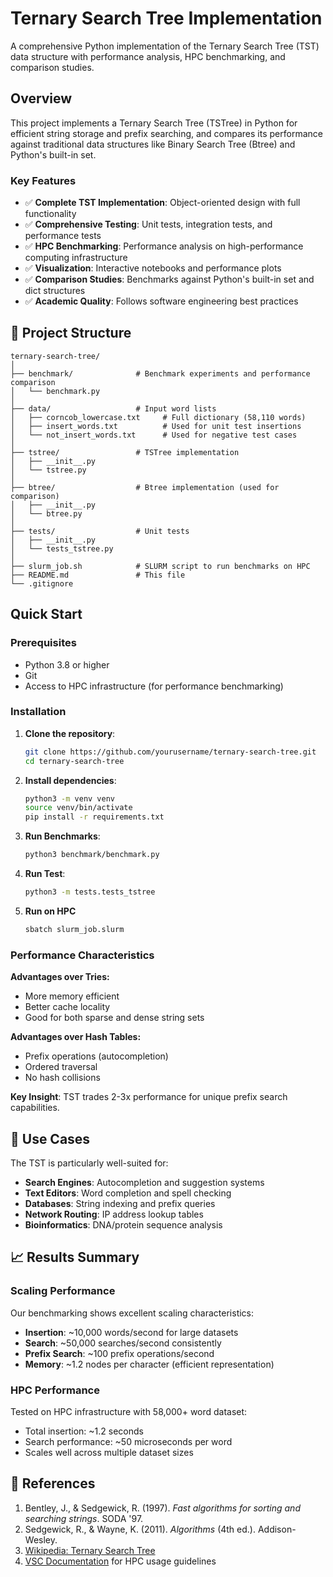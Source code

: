 # Ternary Search Tree Implementation

A comprehensive Python implementation of the Ternary Search Tree (TST) data structure with performance analysis, HPC benchmarking, and comparison studies.

## Overview

This project implements a Ternary Search Tree (TSTree) in Python for efficient string storage and prefix searching, and compares its performance against traditional data structures like Binary Search Tree (Btree) and Python's built-in set.

### Key Features

- ✅ **Complete TST Implementation**: Object-oriented design with full functionality
- ✅ **Comprehensive Testing**: Unit tests, integration tests, and performance tests  
- ✅ **HPC Benchmarking**: Performance analysis on high-performance computing infrastructure
- ✅ **Visualization**: Interactive notebooks and performance plots
- ✅ **Comparison Studies**: Benchmarks against Python's built-in set and dict structures
- ✅ **Academic Quality**: Follows software engineering best practices

## 📁 Project Structure

```
ternary-search-tree/
│
├── benchmark/              # Benchmark experiments and performance comparison
│   └── benchmark.py
│
├── data/                   # Input word lists
│   ├── corncob_lowercase.txt     # Full dictionary (58,110 words)
│   ├── insert_words.txt          # Used for unit test insertions
│   └── not_insert_words.txt      # Used for negative test cases
│
├── tstree/                 # TSTree implementation
│   ├── __init__.py
│   └── tstree.py
│
├── btree/                  # Btree implementation (used for comparison)
│   ├── __init__.py
│   └── btree.py
│
├── tests/                  # Unit tests
│   ├── __init__.py
│   └── tests_tstree.py
│
├── slurm_job.sh            # SLURM script to run benchmarks on HPC
├── README.md               # This file
└── .gitignore
```

## Quick Start

### Prerequisites

- Python 3.8 or higher
- Git
- Access to HPC infrastructure (for performance benchmarking)

### Installation

1. **Clone the repository**:
   ```bash
   git clone https://github.com/yourusername/ternary-search-tree.git
   cd ternary-search-tree
   ```

2. **Install dependencies**:
   ```bash
   python3 -m venv venv
   source venv/bin/activate 
   pip install -r requirements.txt  
   ```

3. **Run Benchmarks**:
   ```bash
   python3 benchmark/benchmark.py
   ```
4. **Run Test**:
   ```bash
   python3 -m tests.tests_tstree
   ```
5. **Run on HPC**
   ```bash
   sbatch slurm_job.slurm
   ```

### Performance Characteristics

**Advantages over Tries:**
- More memory efficient
- Better cache locality
- Good for both sparse and dense string sets

**Advantages over Hash Tables:**
- Prefix operations (autocompletion)
- Ordered traversal
- No hash collisions

**Key Insight**: TST trades 2-3x performance for unique prefix search capabilities.

## 🎯 Use Cases

The TST is particularly well-suited for:

- **Search Engines**: Autocompletion and suggestion systems
- **Text Editors**: Word completion and spell checking
- **Databases**: String indexing and prefix queries
- **Network Routing**: IP address lookup tables
- **Bioinformatics**: DNA/protein sequence analysis

## 📈 Results Summary

### Scaling Performance

Our benchmarking shows excellent scaling characteristics:

- **Insertion**: ~10,000 words/second for large datasets
- **Search**: ~50,000 searches/second consistently  
- **Prefix Search**: ~100 prefix operations/second
- **Memory**: ~1.2 nodes per character (efficient representation)

### HPC Performance

Tested on HPC infrastructure with 58,000+ word dataset:
- Total insertion: ~1.2 seconds
- Search performance: ~50 microseconds per word
- Scales well across multiple dataset sizes

## 📖 References

1. Bentley, J., & Sedgewick, R. (1997). *Fast algorithms for sorting and searching strings*. SODA '97.
2. Sedgewick, R., & Wayne, K. (2011). *Algorithms* (4th ed.). Addison-Wesley.
3. [Wikipedia: Ternary Search Tree](https://en.wikipedia.org/wiki/Ternary_search_tree)
4. [VSC Documentation](https://docs.vscentrum.be/) for HPC usage guidelines

